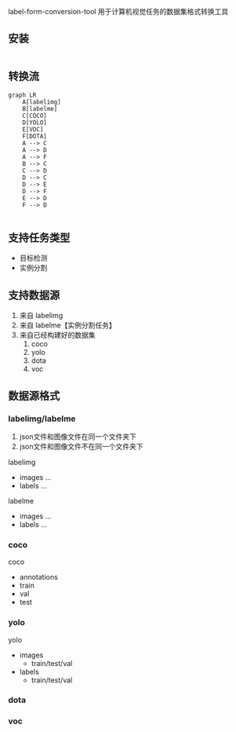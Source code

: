 label-form-conversion-tool 
用于计算机视觉任务的数据集格式转换工具


## 安装

```bash

```

## 转换流

```mermaid
graph LR
    A[labelimg]
    B[labelme]
    C[COCO]
    D[YOLO]
    E[VOC]
    F[DOTA]
    A --> C
    A --> D
    A --> F
    B --> C
    C --> D
    D --> C
    D --> E
    D --> F
    E --> D
    F --> D
    
```

## 支持任务类型
- 目标检测
- 实例分割

## 支持数据源
1. 来自 labelimg 
2. 来自 labelme【实例分割任务】
3. 来自已经构建好的数据集
    1. coco
    2. yolo
    3. dota
    4. voc

## 数据源格式
### labelimg/labelme
1. json文件和图像文件在同一个文件夹下
2. json文件和图像文件不在同一个文件夹下

labelimg
- images ...
- labels ...

labelme
- images ...
- labels ...

### coco
coco
- annotations
- train
- val
- test

### yolo
yolo
- images
  - train/test/val
- labels
  - train/test/val

### dota

### voc



